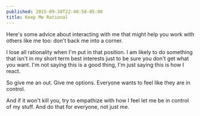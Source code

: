 ```yaml
---
published: 2015-09-30T22:40:58-05:00
title: Keep Me Rational
---
```

Here's some advice about interacting with me that might help you work with others like me too: don't back me into a corner.

I lose all rationality when I'm put in that position. I am likely to do something that isn't in my short term best interests just to be sure you don't get what you want. I'm not saying this is a good thing, I'm just saying this is how I react.

So give me an out. Give me options. Everyone wants to feel like they are in control.

And if it won't kill you, try to empathize with how I feel let me be in control of my stuff. And do that for everyone, not just me.